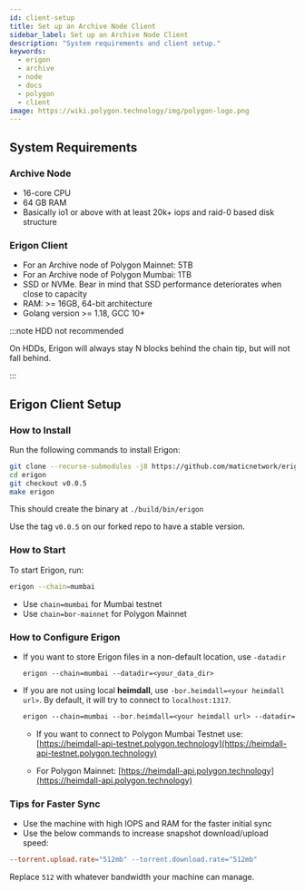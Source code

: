 ```yaml
---
id: client-setup
title: Set up an Archive Node Client
sidebar_label: Set up an Archive Node Client
description: "System requirements and client setup."
keywords:
  - erigon
  - archive
  - node
  - docs
  - polygon
  - client
image: https://wiki.polygon.technology/img/polygon-logo.png
---
```


## System Requirements

### Archive Node

- 16-core CPU
- 64 GB RAM
- Basically io1 or above with at least 20k+ iops and raid-0 based disk structure

### Erigon Client

- For an Archive node of Polygon Mainnet: 5TB
- For an Archive node of Polygon Mumbai: 1TB
- SSD or NVMe. Bear in mind that SSD performance deteriorates when close to capacity
- RAM: >= 16GB, 64-bit architecture
- Golang version >= 1.18, GCC 10+

:::note HDD not recommended

On HDDs, Erigon will always stay N blocks behind the chain tip, but will not fall behind.

:::

## Erigon Client Setup

### How to Install

Run the following commands to install Erigon:

```bash
git clone --recurse-submodules -j8 https://github.com/maticnetwork/erigon.git
cd erigon
git checkout v0.0.5
make erigon
```

This should create the binary at `./build/bin/erigon`

Use the tag `v0.0.5` on our forked repo to have a stable version.

### How to Start

To start Erigon, run:

```bash
erigon --chain=mumbai
```

- Use `chain=mumbai` for Mumbai testnet
- Use `chain=bor-mainnet` for Polygon Mainnet

### How to Configure Erigon

- If you want to store Erigon files in a non-default location, use `-datadir`

    ```
    erigon --chain=mumbai --datadir=<your_data_dir>
    ```

- If you are not using local **heimdall**, use `-bor.heimdall=<your heimdall url>`. By default, it will try to connect to `localhost:1317`.

    ```makefile
    erigon --chain=mumbai --bor.heimdall=<your heimdall url> --datadir=<your_data_dir>
    ```

    - If you want to connect to Polygon Mumbai Testnet use: [https://heimdall-api-testnet.polygon.technology](https://heimdall-api-testnet.polygon.technology)

    - For Polygon Mainnet: [https://heimdall-api.polygon.technology](https://heimdall-api.polygon.technology)

### Tips for Faster Sync

- Use the machine with high IOPS and RAM for the faster initial sync
- Use the below commands to increase snapshot download/upload speed:

```makefile
--torrent.upload.rate="512mb" --torrent.download.rate="512mb"
```

Replace `512` with whatever bandwidth your machine can manage.
